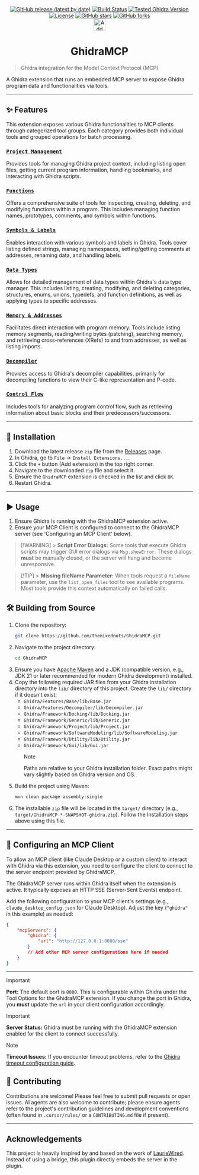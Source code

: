 <div align="center">
  <a href="https://github.com/themixednuts/GhidraMCP/releases"><img src="https://img.shields.io/github/v/release/themixednuts/GhidraMCP?label=latest%20release&style=flat-square" alt="GitHub release (latest by date)"></a>
  <a href="https://github.com/themixednuts/GhidraMCP/actions/workflows/build.yml"><img src="https://img.shields.io/github/actions/workflow/status/themixednuts/GhidraMCP/build.yml?style=flat-square" alt="Build Status"></a>
  <a href="#"><img src="https://img.shields.io/badge/Ghidra-11.3.2-blue?style=flat-square" alt="Tested Ghidra Version"></a>
  <a href="LICENSE"><img src="https://img.shields.io/badge/License-MIT-blue.svg?style=flat-square" alt="License"></a>
  <a href="https://github.com/themixednuts/GhidraMCP/stargazers"><img src="https://img.shields.io/github/stars/themixednuts/GhidraMCP?style=flat-square" alt="GitHub stars"></a>
  <a href="https://github.com/themixednuts/GhidraMCP/network/members"><img src="https://img.shields.io/github/forks/themixednuts/GhidraMCP?style=flat-square" alt="GitHub forks"></a>
</div>

<!-- Optional: Add a project logo here -->
<!-- <p align="center">
  <img src="PATH_TO_YOUR_LOGO.png" alt="GhidraMCP Logo" width="200"/>
</p> -->

<div align="center">
  <a href="https://cursor.com/install-mcp?name=ghidra&config=eyJ1cmwiOiJodHRwOi8vMTI3LjAuMC4xOjgwODAvc3NlIn0%3D"><img src="https://cursor.com/deeplink/mcp-install-dark.svg" alt="Add ghidra MCP server to Cursor" height="32" /></a>
</div>
<h1 align="center">GhidraMCP</h1>

> Ghidra integration for the Model Context Protocol (MCP)

A Ghidra extension that runs an embedded MCP server to expose Ghidra program data and functionalities via tools.

---

## ✨ Features

This extension exposes various Ghidra functionalities to MCP clients through categorized tool groups. Each category provides both individual tools and grouped operations for batch processing.

### [`Project Management`](src/main/java/com/themixednuts/tools/grouped/GroupedProjectManagementOperationsTool.java)

Provides tools for managing Ghidra project context, including listing open files, getting current program information, handling bookmarks, and interacting with Ghidra scripts.

### [`Functions`](src/main/java/com/themixednuts/tools/grouped/GroupedFunctionOperationsTool.java)

Offers a comprehensive suite of tools for inspecting, creating, deleting, and modifying functions within a program. This includes managing function names, prototypes, comments, and symbols within functions.

### [`Symbols & Labels`](src/main/java/com/themixednuts/tools/grouped/GroupedSymbolOperationsTool.java)

Enables interaction with various symbols and labels in Ghidra. Tools cover listing defined strings, managing namespaces, setting/getting comments at addresses, renaming data, and handling labels.

### [`Data Types`](src/main/java/com/themixednuts/tools/grouped/GroupedDatatypeOperationsTool.java)

Allows for detailed management of data types within Ghidra's data type manager. This includes listing, creating, modifying, and deleting categories, structures, enums, unions, typedefs, and function definitions, as well as applying types to specific addresses.

### [`Memory & Addresses`](src/main/java/com/themixednuts/tools/grouped/GroupedMemoryOperationsTool.java)

Facilitates direct interaction with program memory. Tools include listing memory segments, reading/writing bytes (patching), searching memory, and retrieving cross-references (XRefs) to and from addresses, as well as listing imports.

### [`Decompiler`](src/main/java/com/themixednuts/tools/grouped/GroupedDecompilerOperationsTool.java)

Provides access to Ghidra's decompiler capabilities, primarily for decompiling functions to view their C-like representation and P-code.

### [`Control Flow`](src/main/java/com/themixednuts/tools/grouped/GroupedControlFlowOperationsTool.java)

Includes tools for analyzing program control flow, such as retrieving information about basic blocks and their predecessors/successors.

---

## 🚀 Installation

1.  Download the latest release `zip` file from the [Releases](https://github.com/themixednuts/GhidraMCP/releases) page.
2.  In Ghidra, go to `File` -> `Install Extensions...`.
3.  Click the `+` button (Add extension) in the top right corner.
4.  Navigate to the downloaded `zip` file and select it.
5.  Ensure the `GhidraMCP` extension is checked in the list and click `OK`.
6.  Restart Ghidra.

---

## ▶️ Usage

1.  Ensure Ghidra is running with the GhidraMCP extension active.
2.  Ensure your MCP Client is configured to connect to the GhidraMCP server (see 'Configuring an MCP Client' below).

> [!WARNING] > **Script Error Dialogs:** Some tools that execute Ghidra scripts may trigger GUI error dialogs via `Msg.showError`. These dialogs **must** be manually closed, or the server will hang and become unresponsive.

> [!TIP] > **Missing fileName Parameter:** When tools request a `fileName` parameter, use the `list_open_files` tool to see available programs. Most tools provide this context automatically on failed calls.

## 🛠️ Building from Source

1.  Clone the repository:
    ```bash
    git clone https://github.com/themixednuts/GhidraMCP.git
    ```
2.  Navigate to the project directory:
    ```bash
    cd GhidraMCP
    ```
3.  Ensure you have [Apache Maven](https://maven.apache.org/install.html) and a JDK (compatible version, e.g., JDK 21 or later recommended for modern Ghidra development) installed.
4.  Copy the following required JAR files from your Ghidra installation directory into the `lib/` directory of this project. Create the `lib/` directory if it doesn't exist:
    - `Ghidra/Features/Base/lib/Base.jar`
    - `Ghidra/Features/Decompiler/lib/Decompiler.jar`
    - `Ghidra/Framework/Docking/lib/Docking.jar`
    - `Ghidra/Framework/Generic/lib/Generic.jar`
    - `Ghidra/Framework/Project/lib/Project.jar`
    - `Ghidra/Framework/SoftwareModeling/lib/SoftwareModeling.jar`
    - `Ghidra/Framework/Utility/lib/Utility.jar`
    - `Ghidra/Framework/Gui/lib/Gui.jar`
      > [!NOTE]
      > Paths are relative to your Ghidra installation folder. Exact paths might vary slightly based on Ghidra version and OS.
5.  Build the project using Maven:
    ```bash
    mvn clean package assembly:single
    ```
6.  The installable `zip` file will be located in the `target/` directory (e.g., `target/GhidraMCP-*-SNAPSHOT-ghidra.zip`). Follow the Installation steps above using this file.

---

## 🔌 Configuring an MCP Client

To allow an MCP client (like Claude Desktop or a custom client) to interact with Ghidra via this extension, you need to configure the client to connect to the server endpoint provided by GhidraMCP.

The GhidraMCP server runs within Ghidra itself when the extension is active. It typically exposes an HTTP SSE (Server-Sent Events) endpoint.

Add the following configuration to your MCP client's settings (e.g., `claude_desktop_config.json` for Claude Desktop). Adjust the key (`"ghidra"` in this example) as needed:

```json
{
	"mcpServers": {
		"ghidra": {
			"url": "http://127.0.0.1:8080/sse"
		}
		// Add other MCP server configurations here if needed
	}
}
```

---

> [!IMPORTANT]
> **Port:** The default port is `8080`. This is configurable within Ghidra under the Tool Options for the GhidraMCP extension. If you change the port in Ghidra, you **must** update the `url` in your client configuration accordingly.

> [!IMPORTANT]
> **Server Status:** Ghidra must be running with the GhidraMCP extension enabled for the client to connect successfully.

> [!NOTE]
> **Timeout Issues:** If you encounter timeout problems, refer to the [Ghidra timeout configuration guide](https://github.com/NationalSecurityAgency/ghidra/issues/1613#issuecomment-597165377).

## 🤝 Contributing

Contributions are welcome! Please feel free to submit pull requests or open issues.
AI agents are also welcome to contribute; please ensure agents refer to the project's contribution guidelines and development conventions (often found in `.cursor/rules/` or a `CONTRIBUTING.md` file if present).

---

## Acknowledgements

This project is heavily inspired by and based on the work of [LaurieWired](https://github.com/LaurieWired). Instead of using a bridge, this plugin directly embeds the server in the plugin.
